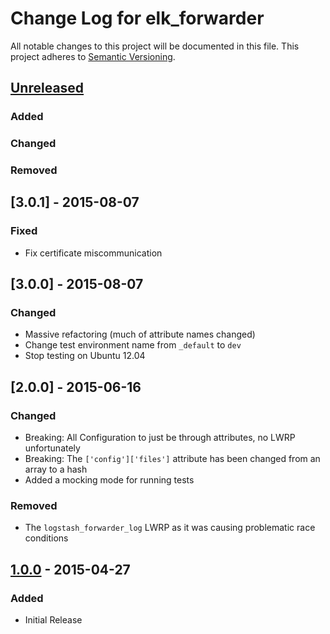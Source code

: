 # Change Log for elk_forwarder
All notable changes to this project will be documented in this file.
This project adheres to [Semantic Versioning](http://semver.org/).

## [Unreleased][unreleased]
### Added

### Changed

### Removed

## [3.0.1] - 2015-08-07
### Fixed
- Fix certificate miscommunication

## [3.0.0] - 2015-08-07
### Changed
- Massive refactoring (much of attribute names changed)
- Change test environment name from `_default` to `dev`
- Stop testing on Ubuntu 12.04 

## [2.0.0] - 2015-06-16
### Changed
- Breaking: All Configuration to just be through attributes, no LWRP unfortunately
- Breaking: The `['config']['files']` attribute has been changed from an array to a hash
- Added a mocking mode for running tests

### Removed
- The `logstash_forwarder_log` LWRP as it was causing problematic race conditions

## [1.0.0] - 2015-04-27
### Added
- Initial Release

[unreleased]: https://github.com/evertrue/elk_forwarder-cookbook/compare/v1.0.0...HEAD
[1.0.0]: https://github.com/evertrue/elk_forwarder-cookbook/tree/v1.0.0
